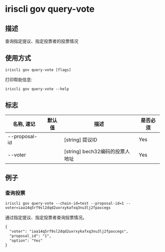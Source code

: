 # iriscli gov query-vote

## 描述

查询指定提议、指定投票者的投票情况

## 使用方式

```
iriscli gov query-vote [flags]
```
打印帮助信息:

```
iriscli gov query-vote --help
```
## 标志

| 名称, 速记       | 默认值                      | 描述                                                                                                                                                 | 是否必须  |
| --------------- | -------------------------- | ---------------------------------------------------------------------------------------------------------------------------------------------------- | -------- |
| --proposal-id   |                            | [string] 提议ID                                                                                                        | Yes      |
| --voter         |                            | [string] bech32编码的投票人地址                                                                                                                        | Yes      |

## 例子

### 查询投票

```shell
iriscli gov query-vote --chain-id=test --proposal-id=1 --voter=iaa14q5rf9sl2dqd2uxrxykafxq3nu3lj2fpascegs
```

通过指定提议、指定投票者查询投票情况。

```txt
{
  "voter": "iaa14q5rf9sl2dqd2uxrxykafxq3nu3lj2fpascegs",
  "proposal_id": "1",
  "option": "Yes"
}
```
